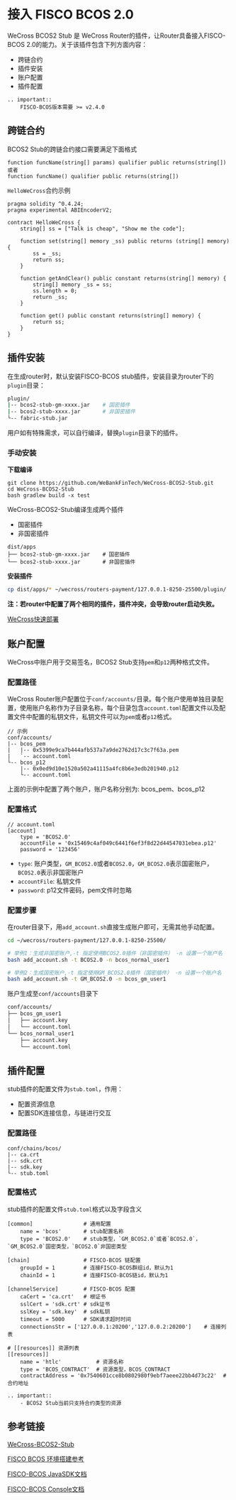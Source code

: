 # 接入 FISCO BCOS 2.0

WeCross BCOS2 Stub 是 WeCross Router的插件，让Router具备接入FISCO-BCOS 2.0的能力。关于该插件包含下列方面内容：

* 跨链合约
* 插件安装
* 账户配置
* 插件配置

```eval_rst
.. important::
    FISCO-BCOS版本需要 >= v2.4.0
```

## 跨链合约

BCOS2 Stub的跨链合约接口需要满足下面格式

```shell
function funcName(string[] params) qualifier public returns(string[])
或者
function funcName() qualifier public returns(string[])
```

`HelloWeCross`合约示例

```solidity
pragma solidity ^0.4.24;
pragma experimental ABIEncoderV2;

contract HelloWeCross {
    string[] ss = ["Talk is cheap", "Show me the code"];

    function set(string[] memory _ss) public returns (string[] memory) {
        ss = _ss;
        return ss;
    }

    function getAndClear() public constant returns(string[] memory) {
        string[] memory _ss = ss;
        ss.length = 0;
        return _ss;
    }

    function get() public constant returns(string[] memory) {
        return ss;
    }
}
```

## 插件安装

在生成router时，默认安装FISCO-BCOS stub插件，安装目录为router下的`plugin`目录：
```bash
plugin/
|-- bcos2-stub-gm-xxxx.jar    # 国密插件
|-- bcos2-stub-xxxx.jar       # 非国密插件
└-- fabric-stub.jar
```

用户如有特殊需求，可以自行编译，替换`plugin`目录下的插件。

### 手动安装

**下载编译**

```shell
git clone https://github.com/WeBankFinTech/WeCross-BCOS2-Stub.git
cd WeCross-BCOS2-Stub
bash gradlew build -x test
```

WeCross-BCOS2-Stub编译生成两个插件 

- 国密插件
- 非国密插件

```shell
dist/apps
├── bcos2-stub-gm-xxxx.jar    # 国密插件
└── bcos2-stub-xxxx.jar       # 非国密插件
```

**安装插件**

``` bash
cp dist/apps/* ~/wecross/routers-payment/127.0.0.1-8250-25500/plugin/
```

**注：若router中配置了两个相同的插件，插件冲突，会导致router启动失败。**

[WeCross快速部署](../tutorial/networks.md)

## 账户配置

WeCross中账户用于交易签名，BCOS2 Stub支持`pem`和`p12`两种格式文件。

### 配置路径

WeCross Router账户配置位于`conf/accounts/`目录。每个账户使用单独目录配置，使用账户名称作为子目录名称，每个目录包含`account.toml`配置文件以及配置文件中配置的私钥文件，私钥文件可以为`pem`或者`p12`格式。  

```
// 示例
conf/accounts/
|-- bcos_pem
|   |-- 0x5399e9ca7b444afb537a7a9de2762d17c3c7f63a.pem
|   `-- account.toml
└-- bcos_p12
    |-- 0x0ed9d10e1520a502a41115a4fc8b6e3edb201940.p12
    └-- account.toml
```

上面的示例中配置了两个账户，账户名称分别为: bcos_pem、bcos_p12

### 配置格式

```
// account.toml
[account]
    type = 'BCOS2.0'
    accountFile = '0x15469c4af049c6441f6ef3f8d22d44547031ebea.p12'
    password = '123456'
```

- `type`: 账户类型，`GM_BCOS2.0`或者`BCOS2.0`，`GM_BCOS2.0`表示国密账户，`BCOS2.0`表示非国密账户
- `accountFile`: 私钥文件
- `password`: p12文件密码，pem文件时忽略

### 配置步骤

在router目录下，用`add_account.sh`直接生成账户即可，无需其他手动配置。

``` bash
cd ~/wecross/routers-payment/127.0.0.1-8250-25500/

# 举例1：生成非国密账户,-t 指定使用BCOS2.0插件（非国密插件） -n 设置一个账户名
bash add_account.sh -t BCOS2.0 -n bcos_normal_user1

# 举例2：生成国密账户,-t 指定使用GM_BCOS2.0插件（国密插件） -n 设置一个账户名
bash add_account.sh -t GM_BCOS2.0 -n bcos_gm_user1
```

账户生成至`conf/accounts`目录下

``` bash
conf/accounts/
├── bcos_gm_user1
│   ├── account.key
│   └── account.toml
└── bcos_normal_user1
    ├── account.key
    └── account.toml
```

## 插件配置

stub插件的配置文件为`stub.toml`，作用：
- 配置资源信息
- 配置SDK连接信息，与链进行交互

### 配置路径
```
conf/chains/bcos/
|-- ca.crt
|-- sdk.crt
|-- sdk.key
└-- stub.toml
```

### 配置格式
stub插件的配置文件`stub.toml`格式以及字段含义
```shell
[common]                # 通用配置
    name = 'bcos'       # stub配置名称
    type = 'BCOS2.0'    # stub类型，`GM_BCOS2.0`或者`BCOS2.0`，`GM_BCOS2.0`国密类型，`BCOS2.0`非国密类型

[chain]                 # FISCO-BCOS 链配置
    groupId = 1         # 连接FISCO-BCOS群组id，默认为1
    chainId = 1         # 连接FISCO-BCOS链id，默认为1

[channelService]        # FISCO-BCOS 配置
    caCert = 'ca.crt'   # 根证书
    sslCert = 'sdk.crt' # sdk证书
    sslKey = 'sdk.key'  # sdk私钥
    timeout = 5000      # SDK请求超时时间
    connectionsStr = ['127.0.0.1:20200','127.0.0.2:20200']    # 连接列表

# [[resources]] 资源列表
[[resources]]
    name = 'htlc'           # 资源名称
    type = 'BCOS_CONTRACT'  # 资源类型，BCOS_CONTRACT
    contractAddress = '0x7540601cce8b0802980f9ebf7aeee22bb4d73c22'  # 合约地址
```

```eval_rst
.. important::
    - BCOS2 Stub当前只支持合约类型的资源
```

## 参考链接

[WeCross-BCOS2-Stub](https://github.com/WeBankFinTech/WeCross-BCOS2-Stub)  

[FISCO BCOS 环境搭建参考](https://fisco-bcos-documentation.readthedocs.io/zh_CN/latest/docs/installation.html#fisco-bcos)

[FISCO-BCOS JavaSDK文档](https://fisco-bcos-documentation.readthedocs.io/zh_CN/latest/docs/sdk/java_sdk.html)

[FISCO-BCOS Console文档](https://fisco-bcos-documentation.readthedocs.io/zh_CN/latest/docs/manual/console.html)